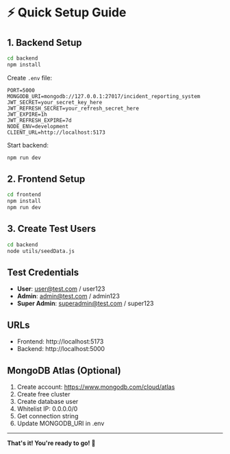 # ⚡ Quick Setup Guide

## 1. Backend Setup
```bash
cd backend
npm install
```

Create `.env` file:
```env
PORT=5000
MONGODB_URI=mongodb://127.0.0.1:27017/incident_reporting_system
JWT_SECRET=your_secret_key_here
JWT_REFRESH_SECRET=your_refresh_secret_here
JWT_EXPIRE=1h
JWT_REFRESH_EXPIRE=7d
NODE_ENV=development
CLIENT_URL=http://localhost:5173
```

Start backend:
```bash
npm run dev
```

## 2. Frontend Setup
```bash
cd frontend
npm install
npm run dev
```

## 3. Create Test Users
```bash
cd backend
node utils/seedData.js
```

## Test Credentials
- **User**: user@test.com / user123
- **Admin**: admin@test.com / admin123
- **Super Admin**: superadmin@test.com / super123

## URLs
- Frontend: http://localhost:5173
- Backend: http://localhost:5000

## MongoDB Atlas (Optional)
1. Create account: https://www.mongodb.com/cloud/atlas
2. Create free cluster
3. Create database user
4. Whitelist IP: 0.0.0.0/0
5. Get connection string
6. Update MONGODB_URI in .env

---

**That's it! You're ready to go! 🚀**
